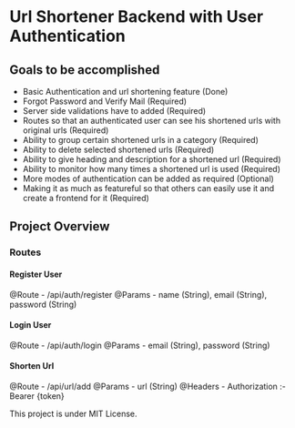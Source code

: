 # Url Shortener Backend with User Authentication

## Goals to be accomplished
- Basic Authentication and url shortening feature (Done)
- Forgot Password and Verify Mail (Required)
- Server side validations have to added (Required)
- Routes so that an authenticated user can see his shortened urls with original urls (Required)
- Ability to group certain shortened urls in a category (Required)
- Ability to delete selected shortened urls (Required)
- Ability to give heading and description for a shortened url (Required)
- Ability to monitor how many times a shortened url is used (Required)
- More modes of authentication can be added as required (Optional)
- Making it as much as featureful so that others can easily use it and create a frontend for it (Required)

## Project Overview 

### Routes

#### Register User
@Route - /api/auth/register
@Params - name (String), email (String), password (String)

#### Login User
@Route - /api/auth/login
@Params - email (String), password (String)

#### Shorten Url
@Route - /api/url/add
@Params - url (String)
@Headers - Authorization :- Bearer {token}

This project is under MIT License.